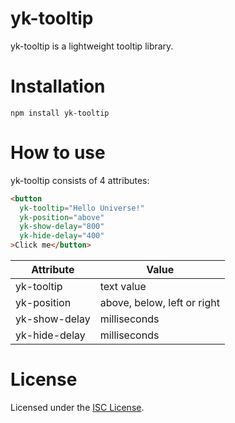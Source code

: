 # yk-tooltip

yk-tooltip is a lightweight tooltip library.

# Installation

```
npm install yk-tooltip
```

# How to use

yk-tooltip consists of 4 attributes:
```html
<button
  yk-tooltip="Hello Universe!"
  yk-position="above"
  yk-show-delay="800"
  yk-hide-delay="400"
>Click me</button>
```

Attribute              | Value                         
-----------------------|-------------------------------
yk-tooltip             | text value
yk-position            | above, below, left or right
yk-show-delay          | milliseconds
yk-hide-delay          | milliseconds

# License

Licensed under the [ISC License](/LICENSE).